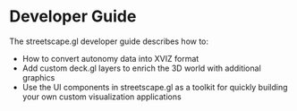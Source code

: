 # Developer Guide

The streetscape.gl developer guide describes how to:

* How to convert autonomy data into XVIZ format
* Add custom deck.gl layers to enrich the 3D world with additional graphics
* Use the UI components in streetscape.gl as a toolkit for quickly building your own custom visualization applications
